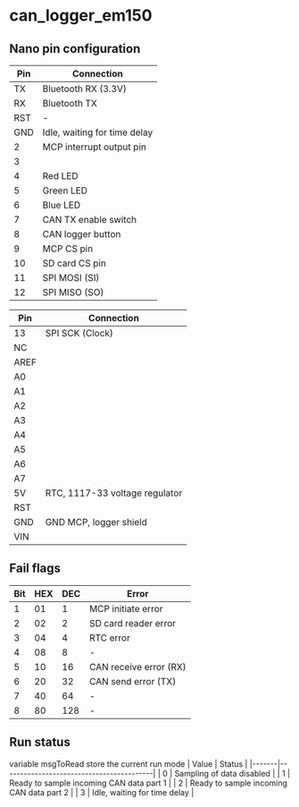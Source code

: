 # can_logger_em150

## Nano pin configuration
 
| Pin | Connection                    |
|-----|-------------------------------|
| TX  | Bluetooth RX (3.3V)           |
| RX  | Bluetooth TX                  |
| RST | -                             |
| GND | Idle, waiting for time delay  |
| 2   | MCP interrupt output pin      |
| 3   |                               |
| 4   | Red LED                       |
| 5   | Green LED                     |
| 6   | Blue LED                      |
| 7   | CAN TX enable switch          |
| 8   | CAN logger button             |
| 9   | MCP CS pin                    |
| 10  | SD card CS pin                |
| 11  | SPI MOSI (SI)                 |
| 12  | SPI MISO (SO)                 |

| Pin  | Connection                     |
|------|--------------------------------|
| 13   | SPI SCK (Clock)                |
| NC   |                                |
| AREF |                                |
| A0   |                                |
| A1   |                                |
| A2   |                                |
| A3   |                                |
| A4   |                                |
| A5   |                                |
| A6   |                                |
| A7   |                                |
| 5V   | RTC, 1117-33 voltage regulator |
| RST  |                                |
| GND  | GND MCP, logger shield         |
| VIN  |                                |

## Fail flags

| Bit | HEX | DEC | Error                  |
|-----|-----|-----|------------------------|
| 1   | 01  | 1   | MCP initiate error     |
| 2   | 02  | 2   | SD card reader error   |
| 3   | 04  | 4   | RTC error              |
| 4   | 08  | 8   | -                      |
| 5   | 10  | 16  | CAN receive error (RX) |
| 6   | 20  | 32  | CAN send error (TX)    |
| 7   | 40  | 64  | -                      |
| 8   | 80  | 128 | -                      |

## Run status
variable msgToRead store the current run mode
| Value | Status                                   |
|-------|------------------------------------------|
| 0     | Sampling of data disabled                |
| 1     | Ready to sample incoming CAN data part 1 |
| 2     | Ready to sample incoming CAN data part 2 |
| 3     | Idle, waiting for time delay             |
